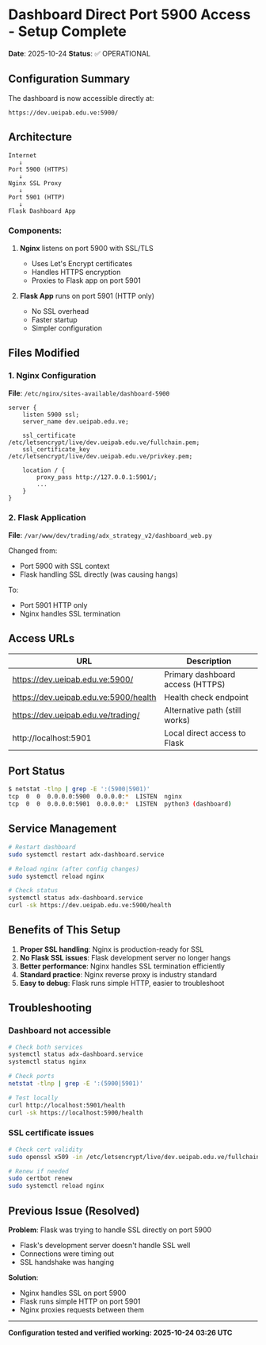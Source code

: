 # Dashboard Direct Port 5900 Access - Setup Complete

**Date**: 2025-10-24
**Status**: ✅ OPERATIONAL

## Configuration Summary

The dashboard is now accessible directly at:
```
https://dev.ueipab.edu.ve:5900/
```

## Architecture

```
Internet
   ↓
Port 5900 (HTTPS)
   ↓
Nginx SSL Proxy
   ↓
Port 5901 (HTTP)
   ↓
Flask Dashboard App
```

### Components:

1. **Nginx** listens on port 5900 with SSL/TLS
   - Uses Let's Encrypt certificates
   - Handles HTTPS encryption
   - Proxies to Flask app on port 5901

2. **Flask App** runs on port 5901 (HTTP only)
   - No SSL overhead
   - Faster startup
   - Simpler configuration

## Files Modified

### 1. Nginx Configuration
**File**: `/etc/nginx/sites-available/dashboard-5900`
```nginx
server {
    listen 5900 ssl;
    server_name dev.ueipab.edu.ve;

    ssl_certificate /etc/letsencrypt/live/dev.ueipab.edu.ve/fullchain.pem;
    ssl_certificate_key /etc/letsencrypt/live/dev.ueipab.edu.ve/privkey.pem;

    location / {
        proxy_pass http://127.0.0.1:5901/;
        ...
    }
}
```

### 2. Flask Application
**File**: `/var/www/dev/trading/adx_strategy_v2/dashboard_web.py`

Changed from:
- Port 5900 with SSL context
- Flask handling SSL directly (was causing hangs)

To:
- Port 5901 HTTP only
- Nginx handles SSL termination

## Access URLs

| URL | Description |
|-----|-------------|
| https://dev.ueipab.edu.ve:5900/ | Primary dashboard access (HTTPS) |
| https://dev.ueipab.edu.ve:5900/health | Health check endpoint |
| https://dev.ueipab.edu.ve/trading/ | Alternative path (still works) |
| http://localhost:5901 | Local direct access to Flask |

## Port Status

```bash
$ netstat -tlnp | grep -E ':(5900|5901)'
tcp  0  0  0.0.0.0:5900  0.0.0.0:*  LISTEN  nginx
tcp  0  0  0.0.0.0:5901  0.0.0.0:*  LISTEN  python3 (dashboard)
```

## Service Management

```bash
# Restart dashboard
sudo systemctl restart adx-dashboard.service

# Reload nginx (after config changes)
sudo systemctl reload nginx

# Check status
systemctl status adx-dashboard.service
curl -sk https://dev.ueipab.edu.ve:5900/health
```

## Benefits of This Setup

1. **Proper SSL handling**: Nginx is production-ready for SSL
2. **No Flask SSL issues**: Flask development server no longer hangs
3. **Better performance**: Nginx handles SSL termination efficiently
4. **Standard practice**: Nginx reverse proxy is industry standard
5. **Easy to debug**: Flask runs simple HTTP, easier to troubleshoot

## Troubleshooting

### Dashboard not accessible
```bash
# Check both services
systemctl status adx-dashboard.service
systemctl status nginx

# Check ports
netstat -tlnp | grep -E ':(5900|5901)'

# Test locally
curl http://localhost:5901/health
curl -sk https://localhost:5900/health
```

### SSL certificate issues
```bash
# Check cert validity
sudo openssl x509 -in /etc/letsencrypt/live/dev.ueipab.edu.ve/fullchain.pem -noout -dates

# Renew if needed
sudo certbot renew
sudo systemctl reload nginx
```

## Previous Issue (Resolved)

**Problem**: Flask was trying to handle SSL directly on port 5900
- Flask's development server doesn't handle SSL well
- Connections were timing out
- SSL handshake was hanging

**Solution**: 
- Nginx handles SSL on port 5900
- Flask runs simple HTTP on port 5901
- Nginx proxies requests between them

---

**Configuration tested and verified working: 2025-10-24 03:26 UTC**
